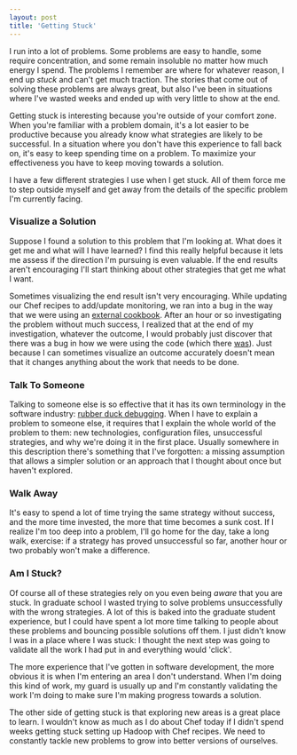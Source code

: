 ```yaml
---
layout: post
title: 'Getting Stuck'
---
```


I run into a lot of problems.  Some problems are easy to handle, some require concentration, and some remain insoluble no matter how much energy I spend.  The problems I remember are where for whatever reason, I end up _stuck_ and can't get much traction.  The stories that come out of solving these problems are always great, but also I've been in situations where I've wasted weeks and ended up with very little to show at the end.

Getting stuck is interesting because you're outside of your comfort zone.  When you're familiar with a problem domain, it's a lot easier to be productive because you already know what strategies are likely to be successful.  In a situation where you don't have this experience to fall back on, it's easy to keep spending time on a problem.  To maximize your effectiveness you have to keep moving towards a solution.

I have a few different strategies I use when I get stuck.  All of them force me to step outside myself and get away from the details of the specific problem I'm currently facing.

### Visualize a Solution

Suppose I found a solution to this problem that I'm looking at.  What does it get me and what will I have learned?  I find this really helpful because it lets me assess if the direction I'm pursuing is even valuable.  If the end results aren't encouraging I'll start thinking about other strategies that get me what I want.

Sometimes visualizing the end result isn't very encouraging.  While updating our Chef recipes to add/update monitoring, we ran into a bug in the way that we were using an [external cookbook](https://github.com/racker/cookbook-cloudmonitoring).  After an hour or so investigating the problem without much success, I realized that at the end of my investigation, whatever the outcome, I would probably just discover that there was a bug in how we were using the code (which there [was](https://github.com/racker/cookbook-cloudmonitoring/pull/23)).  Just because I can sometimes visualize an outcome accurately doesn't mean that it changes anything about the work that needs to be done.

### Talk To Someone

Talking to someone else is so effective that it has its own terminology in the software industry: [rubber duck debugging](http://www.rubberduckdebugging.com/).  When I have to explain a problem to someone else, it requires that I explain the whole world of the problem to them: new technologies, configuration files, unsuccessful strategies, and why we're doing it in the first place.  Usually somewhere in this description there's something that I've forgotten: a missing assumption that allows a simpler solution or an approach that I thought about once but haven't explored.

### Walk Away

It's easy to spend a lot of time trying the same strategy without success, and the more time invested, the more that time becomes a sunk cost.  If I realize I'm too deep into a problem, I'll go home for the day, take a long walk, exercise: if a strategy has proved unsuccessful so far, another hour or two probably won't make a difference.

### Am I Stuck?

Of course all of these strategies rely on you even being _aware_ that you are stuck.  In graduate school I wasted trying to solve problems unsuccessfully with the wrong strategies.  A lot of this is baked into the graduate student experience, but I could have spent a lot more time talking to people about these problems and bouncing possible solutions off them.  I just didn't know I was in a place where I was stuck: I thought the next step was going to validate all the work I had put in and everything would 'click'.

The more experience that I've gotten in software development, the more obvious it is when I'm entering an area I don't understand.  When I'm doing this kind of work, my guard is usually up and I'm constantly validating the work I'm doing to make sure I'm making progress towards a solution.

The other side of getting stuck is that exploring new areas is a great place to learn.  I wouldn't know as much as I do about Chef today if I didn't spend weeks getting stuck setting up Hadoop with Chef recipes.  We need to constantly tackle new problems to grow into better versions of ourselves.